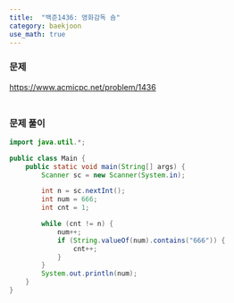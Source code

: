 ```yaml
---
title:  "백준1436: 영화감독 숌"
category: baekjoon
use_math: true
---
```




### 문제

https://www.acmicpc.net/problem/1436



### <br>문제 풀이

```java
import java.util.*;

public class Main {
    public static void main(String[] args) {
        Scanner sc = new Scanner(System.in);

        int n = sc.nextInt();
        int num = 666;
        int cnt = 1;

        while (cnt != n) {
            num++;
            if (String.valueOf(num).contains("666")) {
                cnt++;
            }
        }
        System.out.println(num);
    }
}
```

